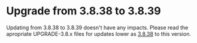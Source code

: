 # Upgrade from 3.8.38 to 3.8.39

Updating from 3.8.38 to 3.8.39 doesn't have any impacts. Please read the apropriate UPGRADE-3.8.x files for updates lower as [3.8.38](UPGRADE-3.8.38.md) to this version.